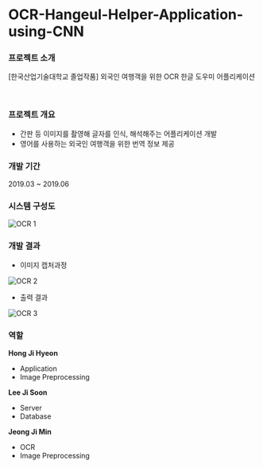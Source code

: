 # OCR-Hangeul-Helper-Application-using-CNN

### 프로젝트 소개
[한국산업기술대학교 졸업작품] 외국인 여행객을 위한 OCR 한글 도우미 어플리케이션

</br>

### 프로젝트 개요
- 간판 등 이미지를 촬영해 글자를 인식, 해석해주는 어플리케이션 개발
- 영어를 사용하는 외국인 여행객을 위한 번역 정보 제공

### 개발 기간
2019.03 ~ 2019.06

### 시스템 구성도
![OCR 1](https://user-images.githubusercontent.com/78782639/160985456-b36baccd-4404-4af8-b567-44b9af9dc537.png)

### 개발 결과
- 이미지 캡처과정

![OCR 2](https://user-images.githubusercontent.com/78782639/160985513-18f110d4-d959-4d99-8b56-9cbb9ef6f1cc.png)

- 출력 결과

![OCR 3](https://user-images.githubusercontent.com/78782639/160985558-b53d05c2-3976-4ea7-9c95-0a55db9bb350.png)

### 역할
**Hong Ji Hyeon**
- Application
- Image Preprocessing

**Lee Ji Soon**
- Server
- Database

**Jeong Ji Min**
- OCR
- Image Preprocessing
